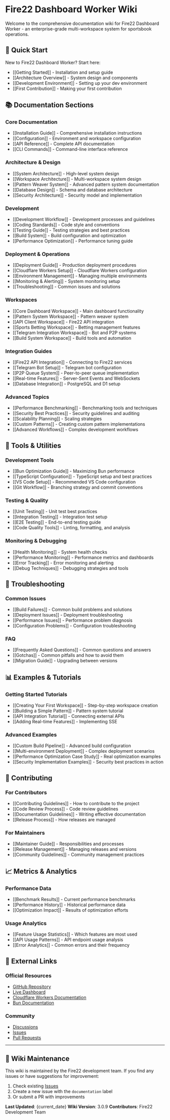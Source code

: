 # Fire22 Dashboard Worker Wiki

Welcome to the comprehensive documentation wiki for Fire22 Dashboard Worker - an enterprise-grade multi-workspace system for sportsbook operations.

## 🚀 Quick Start

New to Fire22 Dashboard Worker? Start here:
- [[Getting Started]] - Installation and setup guide
- [[Architecture Overview]] - System design and components
- [[Development Environment]] - Setting up your dev environment
- [[First Contribution]] - Making your first contribution

## 📚 Documentation Sections

### Core Documentation
- [[Installation Guide]] - Comprehensive installation instructions
- [[Configuration]] - Environment and workspace configuration
- [[API Reference]] - Complete API documentation
- [[CLI Commands]] - Command-line interface reference

### Architecture & Design
- [[System Architecture]] - High-level system design
- [[Workspace Architecture]] - Multi-workspace system design
- [[Pattern Weaver System]] - Advanced pattern system documentation
- [[Database Design]] - Schema and database architecture
- [[Security Architecture]] - Security model and implementation

### Development
- [[Development Workflow]] - Development processes and guidelines
- [[Coding Standards]] - Code style and conventions
- [[Testing Guide]] - Testing strategies and best practices
- [[Build System]] - Build configuration and optimization
- [[Performance Optimization]] - Performance tuning guide

### Deployment & Operations
- [[Deployment Guide]] - Production deployment procedures
- [[Cloudflare Workers Setup]] - Cloudflare Workers configuration
- [[Environment Management]] - Managing multiple environments
- [[Monitoring & Alerting]] - System monitoring setup
- [[Troubleshooting]] - Common issues and solutions

### Workspaces
- [[Core Dashboard Workspace]] - Main dashboard functionality
- [[Pattern System Workspace]] - Pattern weaver system
- [[API Client Workspace]] - Fire22 API integration
- [[Sports Betting Workspace]] - Betting management features
- [[Telegram Integration Workspace]] - Bot and P2P systems
- [[Build System Workspace]] - Build tools and automation

### Integration Guides
- [[Fire22 API Integration]] - Connecting to Fire22 services
- [[Telegram Bot Setup]] - Telegram bot configuration
- [[P2P Queue System]] - Peer-to-peer queue implementation
- [[Real-time Features]] - Server-Sent Events and WebSockets
- [[Database Integration]] - PostgreSQL and D1 setup

### Advanced Topics
- [[Performance Benchmarking]] - Benchmarking tools and techniques
- [[Security Best Practices]] - Security guidelines and auditing
- [[Scalability Planning]] - Scaling strategies
- [[Custom Patterns]] - Creating custom pattern implementations
- [[Advanced Workflows]] - Complex development workflows

## 🔧 Tools & Utilities

### Development Tools
- [[Bun Optimization Guide]] - Maximizing Bun performance
- [[TypeScript Configuration]] - TypeScript setup and best practices
- [[VS Code Setup]] - Recommended VS Code configuration
- [[Git Workflow]] - Branching strategy and commit conventions

### Testing & Quality
- [[Unit Testing]] - Unit test best practices
- [[Integration Testing]] - Integration test setup
- [[E2E Testing]] - End-to-end testing guide
- [[Code Quality Tools]] - Linting, formatting, and analysis

### Monitoring & Debugging
- [[Health Monitoring]] - System health checks
- [[Performance Monitoring]] - Performance metrics and dashboards
- [[Error Tracking]] - Error monitoring and alerting
- [[Debug Techniques]] - Debugging strategies and tools

## 🐛 Troubleshooting

### Common Issues
- [[Build Failures]] - Common build problems and solutions
- [[Deployment Issues]] - Deployment troubleshooting
- [[Performance Issues]] - Performance problem diagnosis
- [[Configuration Problems]] - Configuration troubleshooting

### FAQ
- [[Frequently Asked Questions]] - Common questions and answers
- [[Gotchas]] - Common pitfalls and how to avoid them
- [[Migration Guide]] - Upgrading between versions

## 📊 Examples & Tutorials

### Getting Started Tutorials
- [[Creating Your First Workspace]] - Step-by-step workspace creation
- [[Building a Simple Pattern]] - Pattern system tutorial
- [[API Integration Tutorial]] - Connecting external APIs
- [[Adding Real-time Features]] - Implementing SSE

### Advanced Examples
- [[Custom Build Pipeline]] - Advanced build configuration
- [[Multi-environment Deployment]] - Complex deployment scenarios
- [[Performance Optimization Case Study]] - Real optimization examples
- [[Security Implementation Examples]] - Security best practices in action

## 🤝 Contributing

### For Contributors
- [[Contributing Guidelines]] - How to contribute to the project
- [[Code Review Process]] - Code review guidelines
- [[Documentation Guidelines]] - Writing effective documentation
- [[Release Process]] - How releases are managed

### For Maintainers
- [[Maintainer Guide]] - Responsibilities and processes
- [[Release Management]] - Managing releases and versions
- [[Community Guidelines]] - Community management practices

## 📈 Metrics & Analytics

### Performance Data
- [[Benchmark Results]] - Current performance benchmarks
- [[Performance History]] - Historical performance data
- [[Optimization Impact]] - Results of optimization efforts

### Usage Analytics
- [[Feature Usage Statistics]] - Which features are most used
- [[API Usage Patterns]] - API endpoint usage analysis
- [[Error Analytics]] - Common errors and their frequency

## 🔗 External Links

### Official Resources
- [GitHub Repository](https://github.com/brendadeeznuts1111/fire22-dashboard-worker)
- [Live Dashboard](https://dashboard-worker.brendawill2233.workers.dev)
- [Cloudflare Workers Documentation](https://developers.cloudflare.com/workers/)
- [Bun Documentation](https://bun.sh/docs)

### Community
- [Discussions](https://github.com/brendadeeznuts1111/fire22-dashboard-worker/discussions)
- [Issues](https://github.com/brendadeeznuts1111/fire22-dashboard-worker/issues)
- [Pull Requests](https://github.com/brendadeeznuts1111/fire22-dashboard-worker/pulls)

---

## 📝 Wiki Maintenance

This wiki is maintained by the Fire22 development team. If you find any issues or have suggestions for improvement:
1. Check existing [Issues](https://github.com/brendadeeznuts1111/fire22-dashboard-worker/issues)
2. Create a new issue with the `documentation` label
3. Or submit a PR with improvements

**Last Updated**: {current_date}
**Wiki Version**: 3.0.9
**Contributors**: Fire22 Development Team